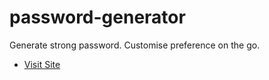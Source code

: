 # password-generator
Generate strong password. Customise preference on the go.

- [Visit Site](https://shakilahmedatik.github.io/password-generator/)
